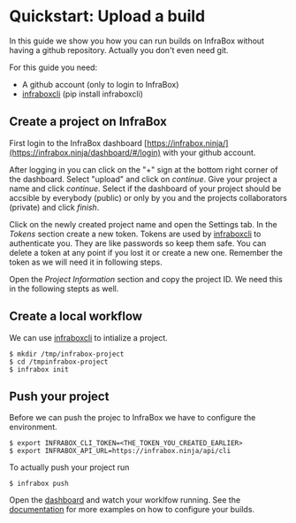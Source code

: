 # Quickstart: Upload a build
In this guide we show you how you can run builds on InfraBox without having a github repository. Actually you don't even need git.

For this guide you need:

- A github account (only to login to InfraBox)
- [infraboxcli](https://github.com/InfraBox/cli) (pip install infraboxcli)

## Create a project on InfraBox
First login to the InfraBox dashboard [https://infrabox.ninja/](https://infrabox.ninja/dashboard/#/login) with your github account.

After logging in you can click on the "+" sign at the bottom right corner of the dashboard. Select "upload" and click on *continue*. Give your project a name and click *continue*. Select if the dashboard of your project should be accsible by everybody (public) or only by you and the projects collaborators (private) and click *finish*.

Click on the newly created project name and open the Settings tab. In the *Tokens* section create a new token. Tokens are used by [infraboxcli](https://github.com/InfraBox/cli) to authenticate you. They are like passwords so keep them safe. You can delete a token at any point if you lost it or create a new one. Remember the token as we will need it in following steps.

Open the *Project Information* section and copy the project ID. We need this in the following stepts as well.

## Create a local workflow
We can use [infraboxcli](https://github.com/InfraBox/cli) to intialize a project.

    $ mkdir /tmp/infrabox-project
    $ cd /tmpinfrabox-project
    $ infrabox init

## Push your project
Before we can push the projec to InfraBox we have to configure the environment.

    $ export INFRABOX_CLI_TOKEN=<THE_TOKEN_YOU_CREATED_EARLIER>
    $ export INFRABOX_API_URL=https://infrabox.ninja/api/cli

To actually push your project run

    $ infrabox push

Open the [dashboard](https://infrabox.ninja/dashboard/#/) and watch your worklfow running.
See the [documentation](https://infrabox.ninja/docs) for more examples on how to configure your builds.

